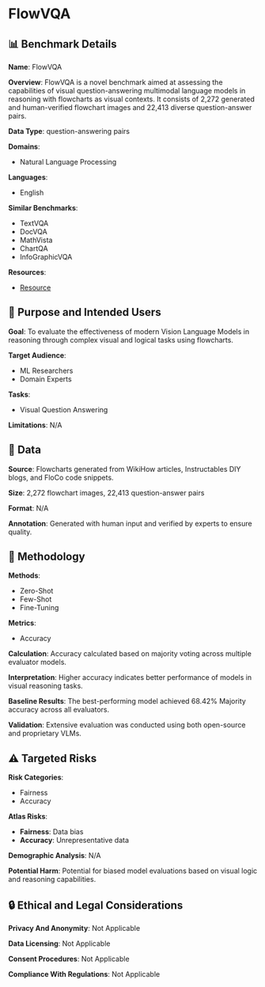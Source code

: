 # FlowVQA

## 📊 Benchmark Details

**Name**: FlowVQA

**Overview**: FlowVQA is a novel benchmark aimed at assessing the capabilities of visual question-answering multimodal language models in reasoning with flowcharts as visual contexts. It consists of 2,272 generated and human-verified flowchart images and 22,413 diverse question-answer pairs.

**Data Type**: question-answering pairs

**Domains**:
- Natural Language Processing

**Languages**:
- English

**Similar Benchmarks**:
- TextVQA
- DocVQA
- MathVista
- ChartQA
- InfoGraphicVQA

**Resources**:
- [Resource](https://flowvqa.github.io/)

## 🎯 Purpose and Intended Users

**Goal**: To evaluate the effectiveness of modern Vision Language Models in reasoning through complex visual and logical tasks using flowcharts.

**Target Audience**:
- ML Researchers
- Domain Experts

**Tasks**:
- Visual Question Answering

**Limitations**: N/A

## 💾 Data

**Source**: Flowcharts generated from WikiHow articles, Instructables DIY blogs, and FloCo code snippets.

**Size**: 2,272 flowchart images, 22,413 question-answer pairs

**Format**: N/A

**Annotation**: Generated with human input and verified by experts to ensure quality.

## 🔬 Methodology

**Methods**:
- Zero-Shot
- Few-Shot
- Fine-Tuning

**Metrics**:
- Accuracy

**Calculation**: Accuracy calculated based on majority voting across multiple evaluator models.

**Interpretation**: Higher accuracy indicates better performance of models in visual reasoning tasks.

**Baseline Results**: The best-performing model achieved 68.42% Majority accuracy across all evaluators.

**Validation**: Extensive evaluation was conducted using both open-source and proprietary VLMs.

## ⚠️ Targeted Risks

**Risk Categories**:
- Fairness
- Accuracy

**Atlas Risks**:
- **Fairness**: Data bias
- **Accuracy**: Unrepresentative data

**Demographic Analysis**: N/A

**Potential Harm**: Potential for biased model evaluations based on visual logic and reasoning capabilities.

## 🔒 Ethical and Legal Considerations

**Privacy And Anonymity**: Not Applicable

**Data Licensing**: Not Applicable

**Consent Procedures**: Not Applicable

**Compliance With Regulations**: Not Applicable
